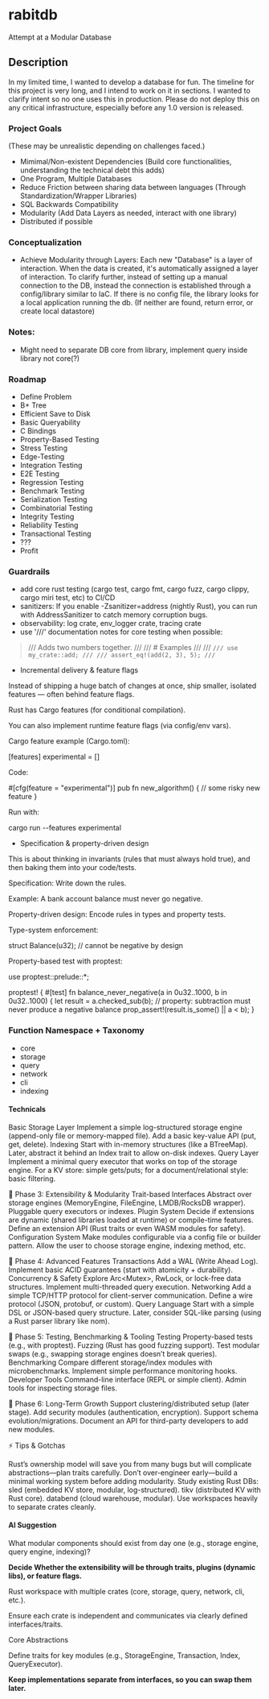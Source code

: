 # rabitdb
Attempt at a Modular Database

## Description
In my limited time, I wanted to develop a database for fun. The timeline for this project is very long, and I intend to work on it in sections. I wanted to clarify intent so no one uses this in production. Please do not deploy this on any critical infrastructure, especially before any 1.0 version is released.

### Project Goals
(These may be unrealistic depending on challenges faced.)

- Mimimal/Non-existent Dependencies (Build core functionalities, understanding the technical debt this adds)
- One Program, Multiple Databases
- Reduce Friction between sharing data between languages (Through Standardization/Wrapper Libraries)
- SQL Backwards Compatibility
- Modularity (Add Data Layers as needed, interact with one library)
- Distributed if possible

### Conceptualization
- Achieve Modularity through Layers: Each new "Database" is a layer of interaction. When the data is created, it's automatically assigned a layer of interaction.  To clarify further, instead of setting up a manual connection to the DB, instead the connection is established through a config/library similar to IaC. If there is no config file, the library looks for a local application running the db. (If neither are found, return error, or create local datastore)

### **Notes:**

- Might need to separate DB core from library, implement query inside library not core(?)

### Roadmap
- Define Problem
- B+ Tree
- Efficient Save to Disk
- Basic Queryability
- C Bindings
- Property-Based Testing
- Stress Testing
- Edge-Testing
- Integration Testing
- E2E Testing
- Regression Testing
- Benchmark Testing
- Serialization Testing
- Combinatorial Testing
- Integrity Testing
- Reliability Testing
- Transactional Testing
- ???
- Profit

### Guardrails
- add core rust testing (cargo test, cargo fmt, cargo fuzz, cargo clippy, cargo miri test, etc) to CI/CD
- sanitizers: If you enable -Zsanitizer=address (nightly Rust), you can run with AddressSanitizer to catch memory corruption bugs.
- observability: log crate, env_logger crate, tracing crate
- use '///' documentation notes for core testing when possible:
> /// Adds two numbers together.
/// 
/// # Examples
///
/// ```
/// use my_crate::add;
///
/// assert_eq!(add(2, 3), 5);
/// ```
- Incremental delivery & feature flags

Instead of shipping a huge batch of changes at once, ship smaller, isolated features — often behind feature flags.

Rust has Cargo features (for conditional compilation).

You can also implement runtime feature flags (via config/env vars).

Cargo feature example (Cargo.toml):

[features]
experimental = []


Code:

#[cfg(feature = "experimental")]
pub fn new_algorithm() {
    // some risky new feature
}


Run with:

cargo run --features experimental
- Specification & property-driven design

This is about thinking in invariants (rules that must always hold true), and then baking them into your code/tests.

Specification: Write down the rules.

Example: A bank account balance must never go negative.

Property-driven design: Encode rules in types and property tests.

Type-system enforcement:

struct Balance(u32); // cannot be negative by design


Property-based test with proptest:

use proptest::prelude::*;

proptest! {
    #[test]
    fn balance_never_negative(a in 0u32..1000, b in 0u32..1000) {
        let result = a.checked_sub(b);
        // property: subtraction must never produce a negative balance
        prop_assert!(result.is_some() || a < b);
    }


### Function Namespace + Taxonomy
- core
- storage
- query
- network
- cli
- indexing

#### Technicals

Basic Storage Layer
Implement a simple log-structured storage engine (append-only file or memory-mapped file).
Add a basic key-value API (put, get, delete).
Indexing
Start with in-memory structures (like a BTreeMap).
Later, abstract it behind an Index trait to allow on-disk indexes.
Query Layer
Implement a minimal query executor that works on top of the storage engine.
For a KV store: simple gets/puts; for a document/relational style: basic filtering.

📍 Phase 3: Extensibility & Modularity
Trait-based Interfaces
Abstract over storage engines (MemoryEngine, FileEngine, LMDB/RocksDB wrapper).
Pluggable query executors or indexes.
Plugin System
Decide if extensions are dynamic (shared libraries loaded at runtime) or compile-time features.
Define an extension API (Rust traits or even WASM modules for safety).
Configuration System
Make modules configurable via a config file or builder pattern.
Allow the user to choose storage engine, indexing method, etc.

📍 Phase 4: Advanced Features
Transactions
Add a WAL (Write Ahead Log).
Implement basic ACID guarantees (start with atomicity + durability).
Concurrency & Safety
Explore Arc<Mutex<T>>, RwLock, or lock-free data structures.
Implement multi-threaded query execution.
Networking
Add a simple TCP/HTTP protocol for client-server communication.
Define a wire protocol (JSON, protobuf, or custom).
Query Language
Start with a simple DSL or JSON-based query structure.
Later, consider SQL-like parsing (using a Rust parser library like nom).

📍 Phase 5: Testing, Benchmarking & Tooling
Testing
Property-based tests (e.g., with proptest).
Fuzzing (Rust has good fuzzing support).
Test modular swaps (e.g., swapping storage engines doesn’t break queries).
Benchmarking
Compare different storage/index modules with microbenchmarks.
Implement simple performance monitoring hooks.
Developer Tools
Command-line interface (REPL or simple client).
Admin tools for inspecting storage files.

📍 Phase 6: Long-Term Growth
Support clustering/distributed setup (later stage).
Add security modules (authentication, encryption).
Support schema evolution/migrations.
Document an API for third-party developers to add new modules.

⚡ Tips & Gotchas

Rust’s ownership model will save you from many bugs but will complicate abstractions—plan traits carefully.
Don’t over-engineer early—build a minimal working system before adding modularity.
Study existing Rust DBs:
sled (embedded KV store, modular, log-structured).
tikv (distributed KV with Rust core).
databend (cloud warehouse, modular).
Use workspaces heavily to separate crates cleanly.

#### AI Suggestion

What modular components should exist from day one (e.g., storage engine, query engine, indexing)?

**Decide Whether the extensibility will be through traits, plugins (dynamic libs), or feature flags.**

Rust workspace with multiple crates (core, storage, query, network, cli, etc.).

Ensure each crate is independent and communicates via clearly defined interfaces/traits.

Core Abstractions

Define traits for key modules (e.g., StorageEngine, Transaction, Index, QueryExecutor).

**Keep implementations separate from interfaces, so you can swap them later.**
